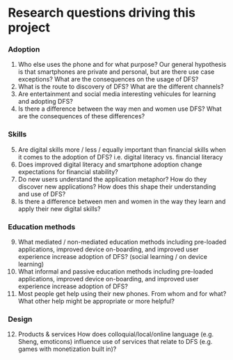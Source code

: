 # Research questions driving this project

### Adoption  
1. Who else uses the phone and for what purpose? Our general hypothesis is that smartphones are private and personal, but are there use case exceptions? What are the consequences on the usage of DFS?
2. What is the route to discovery of DFS? What are the different channels?
3. Are entertainment and social media interesting vehicules for learning and adopting DFS?
4. Is there a difference between the way men and women use DFS? What are the consequences of these differences?

### Skills
5. Are digital skills more / less / equally important than financial skills when it comes to the adoption of DFS? i.e. digital literacy vs. financial literacy
6. Does improved digital literacy and smartphone adoption change expectations for financial stability?
7. Do new users understand the application metaphor? How do they discover new applications? How does this shape their understanding and use of DFS?
8. Is there a difference between men and women in the way they learn and apply their new digital skills?

### Education methods
9. What mediated / non-mediated education methods including pre-loaded applications, improved device on-boarding, and improved user experience increase adoption of DFS? (social learning / on device learning)
10. What informal and passive education methods including pre-loaded applications, improved device on-boarding, and improved user experience increase adoption of DFS?
11. Most people get help using their new phones. From whom and for what? What other help might be appropriate or more helpful?

### Design
12. Products & services How does colloquial/local/online language (e.g. Sheng, emoticons) influence use of services that relate to DFS (e.g. games with monetization built in)? 

